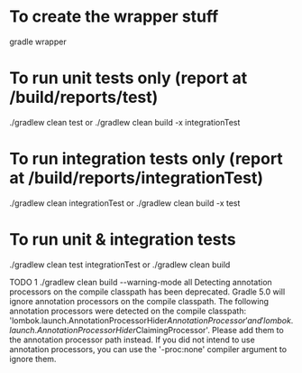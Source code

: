 # To create the wrapper stuff
gradle wrapper


# To run unit tests only (report at /build/reports/test)
./gradlew clean test
or
./gradlew clean build -x integrationTest


# To run integration tests only (report at /build/reports/integrationTest)
./gradlew clean integrationTest
or
./gradlew clean build -x test


# To run unit & integration tests
./gradlew clean test integrationTest
or
./gradlew clean build


TODO 1
./gradlew clean build --warning-mode all
Detecting annotation processors on the compile classpath has been deprecated. Gradle 5.0 will ignore annotation processors on the compile classpath. The following annotation processors were detected on the compile classpath: 'lombok.launch.AnnotationProcessorHider$AnnotationProcessor' and 'lombok.launch.AnnotationProcessorHider$ClaimingProcessor'.  Please add them to the annotation processor path instead. If you did not intend to use annotation processors, you can use the '-proc:none' compiler argument to ignore them.
